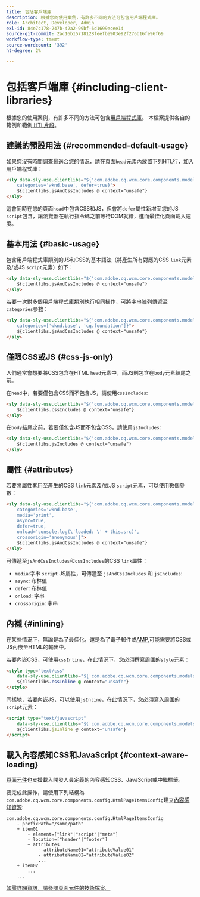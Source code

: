 ```yaml
---
title: 包括客戶端庫
description: 根據您的使用案例，有許多不同的方法可包含用戶端程式庫。
role: Architect, Developer, Admin
exl-id: 84e7c178-247b-42a2-99bf-6d1699ecee14
source-git-commit: 2ac16b15718128feefbe903e92f276b16fe96f69
workflow-type: tm+mt
source-wordcount: '392'
ht-degree: 2%

---
```


# 包括客戶端庫 {#including-client-libraries}

根據您的使用案例，有許多不同的方法可包含[用戶端程式庫](/help/developing/archetype/uifrontend.md#clientlibs)。 本檔案提供各自的範例和範例[ HTL片段](https://experienceleague.adobe.com/docs/experience-manager-htl/using/overview.html?lang=zh-Hant)。

## 建議的預設用法 {#recommended-default-usage}

如果您沒有時間調查最適合您的情況，請在頁面`head`元素內放置下列HTL行，加入用戶端程式庫：

```html
<sly data-sly-use.clientlibs="${'com.adobe.cq.wcm.core.components.models.ClientLibraries' @
    categories='wknd.base', defer=true}">
    ${clientlibs.jsAndCssIncludes @ context="unsafe"}
</sly>
```

這會同時在您的頁面`head`中包含CSS和JS，但會將`defer`屬性新增至您的JS `script`包含，讓瀏覽器在執行指令碼之前等待DOM就緒，進而最佳化頁面載入速度。

## 基本用法 {#basic-usage}

包含用戶端程式庫類別的JS和CSS的基本語法（將產生所有對應的CSS `link`元素及/或JS `script`元素）如下：

```html
<sly data-sly-use.clientlibs="${'com.adobe.cq.wcm.core.components.models.ClientLibraries' @ categories='wknd.base'}">
    ${clientlibs.jsAndCssIncludes @ context="unsafe"}
</sly>
```

若要一次對多個用戶端程式庫類別執行相同操作，可將字串陣列傳遞至`categories`參數：

```html
<sly data-sly-use.clientlibs="${'com.adobe.cq.wcm.core.components.models.ClientLibraries' @
    categories=['wknd.base', 'cq.foundation']}">
    ${clientlibs.jsAndCssIncludes @ context="unsafe"}
</sly>
```

## 僅限CSS或JS {#css-js-only}

人們通常會想要將CSS包含在HTML `head`元素中，而JS則包含在`body`元素結尾之前。

在`head`中，若要僅包含CSS而不包含JS，請使用`cssIncludes`:

```html
<sly data-sly-use.clientlibs="${'com.adobe.cq.wcm.core.components.models.ClientLibraries' @ categories='wknd.base'}">
    ${clientlibs.cssIncludes @ context="unsafe"}
</sly>
```

在`body`結尾之前，若要僅包含JS而不包含CSS，請使用`jsIncludes`:

```html
<sly data-sly-use.clientlibs="${'com.adobe.cq.wcm.core.components.models.ClientLibraries' @ categories='wknd.base'}">
    ${clientlibs.jsIncludes @ context="unsafe"}
</sly>
```

## 屬性 {#attributes}

若要將屬性套用至產生的CSS `link`元素及/或JS `script`元素，可以使用數個參數：

```html
<sly data-sly-use.clientlibs="${'com.adobe.cq.wcm.core.components.models.ClientLibraries' @
    categories='wknd.base',
    media='print',
    async=true,
    defer=true,
    onload='console.log(\'loaded: \' + this.src)',
    crossorigin='anonymous'}">
    ${clientlibs.jsAndCssIncludes @ context="unsafe"}
</sly>
```

可傳遞至`jsAndCssIncludes`和`cssIncludes`的CSS `link`屬性：

* `media`:字串 `script` JS屬性，可傳遞至 `jsAndCssIncludes` 和 `jsIncludes`:
* `async`: 布林值
* `defer`: 布林值
* `onload`: 字串
* `crossorigin`: 字串

## 內襯 {#inlining}

在某些情況下，無論是為了最佳化，還是為了電子郵件或[AMP,](amp.md)可能需要將CSS或JS內嵌至HTML的輸出中。

若要內嵌CSS，可使用`cssInline`，在此情況下，您必須撰寫周圍的`style`元素：

```html
<style type="text/css"
    data-sly-use.clientlibs="${'com.adobe.cq.wcm.core.components.models.ClientLibraries' @ categories='wknd.base'}">
    ${clientlibs.cssInline @ context="unsafe"}
</style>
```

同樣地，若要內嵌JS，可以使用`jsInline`，在此情況下，您必須寫入周圍的`script`元素：

```html
<script type="text/javascript"
    data-sly-use.clientlibs="${'com.adobe.cq.wcm.core.components.models.ClientLibraries' @ categories='wknd.base'}">
    ${clientlibs.jsInline @ context="unsafe"}
</script>
```

## 載入內容感知CSS和JavaScript {#context-aware-loading}

[頁面元件](/help/components/page.md)也支援載入開發人員定義的內容感知CSS、JavaScript或中繼標籤。

要完成此操作，請使用下列結構為`com.adobe.cq.wcm.core.components.config.HtmlPageItemsConfig`建立[內容感知資源](context-aware-configs.md):

```text
com.adobe.cq.wcm.core.components.config.HtmlPageItemsConfig
    - prefixPath="/some/path"
    + item01
        - element=["link"|"script"|"meta"]
        - location=["header"|"footer"]
        + attributes
            - attributeName01="attributeValue01"
            - attributeName02="attributeValue02"
            ...
    + item02
        ...
    ...
```

[如需詳細資訊，請參閱頁面元件的技術檔案。](https://github.com/adobe/aem-core-wcm-components/tree/master/content/src/content/jcr_root/apps/core/wcm/components/page/v2/page#loading-of-context-aware-cssjs)
